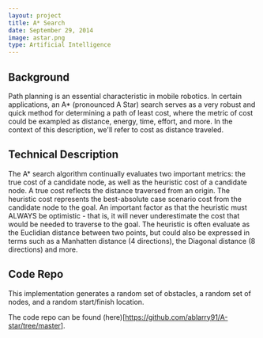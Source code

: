 ```yaml
---
layout: project
title: A* Search
date: September 29, 2014
image: astar.png
type: Artificial Intelligence
---
```


## Background
Path planning is an essential characteristic in mobile robotics.  In certain applications, an A* (pronounced A Star) search serves as a very robust and quick method for determining a path of least cost, where the metric of cost could be exampled as distance, energy, time, effort, and more.  In the context of this description, we'll refer to cost as distance traveled.

## Technical Description
The A* search algorithm continually evaluates two important metrics: the true cost of a candidate node, as well as the heuristic cost of a candidate node.  A true cost reflects the distance traversed from an origin.  The heuristic cost represents the best-absolute case scenario cost from the candidate node to the goal.  An important factor as that the heuristic must ALWAYS be optimistic - that is, it will never underestimate the cost that would be needed to traverse to the goal.  The heuristic is often evaluate as the Euclidian distance between two points, but could also be expressed in terms such as a Manhatten distance (4 directions), the Diagonal distance (8 directions) and more.

## Code Repo
This implementation generates a random set of obstacles, a random set of nodes, and a random start/finish location.

The code repo can be found (here)[https://github.com/ablarry91/A-star/tree/master].

